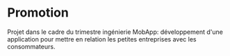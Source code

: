 # Promotion
Projet dans le cadre du trimestre ingénierie MobApp: développement d'une application pour mettre en relation les petites entreprises avec les consommateurs.
